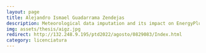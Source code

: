 ```yaml
---
layout: page
title: Alejandro Ismael Guadarrama Zendejas
description: Meteorological data imputation and its impact on EnergyPlus simulations  
img: assets/thesis/aigz.jpg
redirect: http://132.248.9.195/ptd2022/agosto/0829083/Index.html
category: licenciatura
---
```

